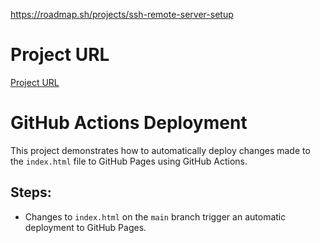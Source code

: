 https://roadmap.sh/projects/ssh-remote-server-setup
# Project URL
[Project URL](https://roadmap.sh/projects/github-actions-deployment-workflow)

# GitHub Actions Deployment

This project demonstrates how to automatically deploy changes made to the `index.html` file to GitHub Pages using GitHub Actions.

## Steps:
- Changes to `index.html` on the `main` branch trigger an automatic deployment to GitHub Pages.

